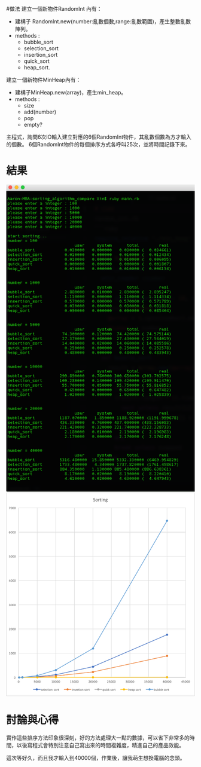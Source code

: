 #做法
建立一個新物件RandomInt 內有：
- 建構子 RandomInt.new(number:亂數個數,range:亂數範圍)，產生整數亂數陣列。
- methods :
  - bubble_sort
  - selection_sort
  - insertion_sort
  - quick_sort
  - heap_sort.

建立一個新物件MinHeap內有：
- 建構子MinHeap.new(array)，產生min_heap。
- methods :
  - size
  - add(number)
  - pop
  - empty?

主程式，詢問6次IO輸入建立對應的6個RandomInt物件，其亂數個數為方才輸入的個數。
6個RandomInt物件的每個排序方式各呼叫25次，並將時間記錄下來。

# 結果
![result](./result.png)
![line chart](./line_chart.png)
# 討論與心得
實作這些排序方法印象很深刻，好的方法處理大一點的數據，可以省下非常多的時間，以後寫程式會特別注意自己寫出來的時間複雜度，精進自己的產品效能。

這次等好久，而且我才輸入到40000個，作業後，讓我萌生想換電腦的念頭。
